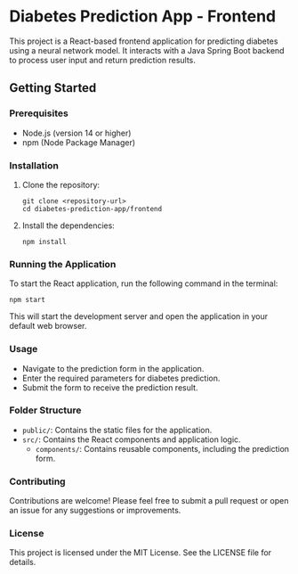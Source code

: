# Diabetes Prediction App - Frontend

This project is a React-based frontend application for predicting diabetes using a neural network model. It interacts with a Java Spring Boot backend to process user input and return prediction results.

## Getting Started

### Prerequisites

- Node.js (version 14 or higher)
- npm (Node Package Manager)

### Installation

1. Clone the repository:
   ```
   git clone <repository-url>
   cd diabetes-prediction-app/frontend
   ```

2. Install the dependencies:
   ```
   npm install
   ```

### Running the Application

To start the React application, run the following command in the terminal:
```
npm start
```
This will start the development server and open the application in your default web browser.

### Usage

- Navigate to the prediction form in the application.
- Enter the required parameters for diabetes prediction.
- Submit the form to receive the prediction result.

### Folder Structure

- `public/`: Contains the static files for the application.
- `src/`: Contains the React components and application logic.
  - `components/`: Contains reusable components, including the prediction form.

### Contributing

Contributions are welcome! Please feel free to submit a pull request or open an issue for any suggestions or improvements.

### License

This project is licensed under the MIT License. See the LICENSE file for details.